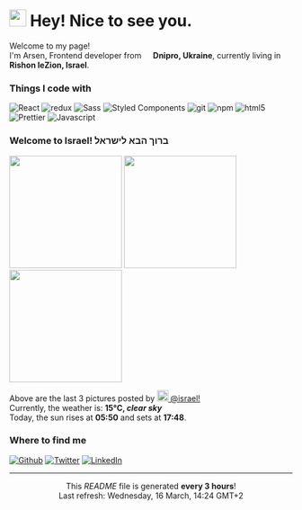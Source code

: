 <h1><img src="https://emojis.slackmojis.com/emojis/images/1531849430/4246/blob-sunglasses.gif?1531849430" width="30"/> Hey! Nice to see you.</h1>


<p>Welcome to my page! </br> I'm Arsen, Frontend developer from <img src="https://cdn-icons-png.flaticon.com/512/197/197572.png" width="13"/> <b>Dnipro, Ukraine</b>, currently living in <img src="https://cdn-icons-png.flaticon.com/512/197/197577.png" width="13"/> <b>Rishon leZion, Israel</b>. </p>
<h3>Things I code with</h3>
<p>
    <img alt="React" src="https://img.shields.io/badge/-React-45b8d8?style=flat-square&logo=react&logoColor=white" />
    <img alt="redux" src="https://img.shields.io/badge/-Redux-764ABC?style=flat-square&logo=redux&logoColor=white" />
    <img alt="Sass" src="https://img.shields.io/badge/-Sass-CC6699?style=flat-square&logo=sass&logoColor=white" />
    <img alt="Styled Components" src="https://img.shields.io/badge/-Styled_Components-db7092?style=flat-square&logo=styled-components&logoColor=white" />
    <img alt="git" src="https://img.shields.io/badge/-Git-F05032?style=flat-square&logo=git&logoColor=white" />
    <img alt="npm" src="https://img.shields.io/badge/-NPM-CB3837?style=flat-square&logo=npm&logoColor=white" />
    <img alt="html5" src="https://img.shields.io/badge/-HTML5-E34F26?style=flat-square&logo=html5&logoColor=white" />
    <img alt="Prettier" src="https://img.shields.io/badge/-Prettier-F7B93E?style=flat-square&logo=prettier&logoColor=white" />
    <img alt="Javascript" src="https://img.shields.io/badge/-Javascript-EDD531?style=flat-square&logo=javascript&logoColor=white" />
</p>
<h3>Welcome to Israel! ברוך הבא לישראל <img src="https://cdn-icons-png.flaticon.com/512/197/197577.png" width="13"/></h3>
<p><img width="200" src="https:&#x2F;&#x2F;cdn2.dumpor.com&#x2F;view?q&#x3D;%3D%3DwM4YmZidTPkl2cfNmbfZyN5UjN5MjM20TZvZSU1ElWFBXYVVnW5AXUNFWQrhkNXNlMB1SNhlVQ3QDN4ATQVBVYxUFS1MEUfRVQfBDM9g2bmQTL30jYjNmJBFUQBJ0ZNBDZmJUQ90GZlZSVnh0YXhDWBdXdFZFOnJmZ5VHW9MGav91Yu9lJyATM9QXYj91Yu9lJ0Vmbu4GZjJmZuEmbm5SMtEjdptmZu0WYydWY0Nnbp1Ddo91Yu9lJwgDMxgHM4ATMw9VNzU2XnBnatQ3ck1Dc0N3PnBnau42XyMjMwAjMzIzN5gTN0QzNyYTM08lM4gjMwUTO5IjMwcTOxEzXyQjM2UDN0ATMvUTMtUDO4IjLxUDdvY3L0Vmbu4GZjJmZuEmbm5SMtEjdptmZu0WYydWY0Nnbp9yL6MHc0RHa" /> <img width="200" src="https:&#x2F;&#x2F;cdn2.dumpor.com&#x2F;view?q&#x3D;%3D%3DwM4YmZidTPkl2cfNmbfZiQ3ATR3MjM20TZvZyZjZkYT1yNHlWaJRXVTFnUs1kMUNFOMFUNCFkMNBlVwRld11SV4gGNqFmUfRVQfBDM9g2bmQTL30jYjNmJBFUQBJ0ZNBDZmJUQ90GZlZCV3cmYllDWBNmWaNVVn9UbVpne9MGav91Yu9lJxETM9QXYj91Yu9lJ0Vmbu4GZjJmZuEmbm5SMtEjdptmZu0WYydWY0Nnbp1Ddo91Yu9lJwgDMxgHM4ATMz9VNzU2XnBnatQ3ck1Dc0N3PnBnau42X0cTN4QzNwYDO5MzMzYjMxczN281N0UTM3UDN5QzMxUDO1kzXyATMwIDM1ATMvUTMtUDO4IjLxUDdvY3L0Vmbu4GZjJmZuEmbm5SMtEjdptmZu0WYydWY0Nnbp9yL6MHc0RHa" /> <img width="200" src="https:&#x2F;&#x2F;cdn2.dumpor.com&#x2F;view?q&#x3D;%3D%3DwM4YmZidTPkl2cfNmbfZCM3UjM5MjM20TZvZyZEpWdU10Nt0Uea1SL0NESQJHbi9GWLBnT4cWY08FazoEbphkWilzQ65mNfRVQfBDM9g2bmQTL30jYjNmJBFUQBJ0ZNBDZmJUQ90GZlZSQkhVSh1CWBNHeh9WRfVVeHdGT9MGav91Yu9lJ3ATM9QXYj91Yu9lJ0Vmbu4GZjJmZuEmbm5SMtEjdptmZu0WYydWY0Nnbp1Ddo91Yu9lJ1MTZfdGcq1CdzRWPwR3c%2FcGcq5ibfVTN2IzN3cDNxgzNwkzM2YDM2IzX1kzNwYDO4ATNyMjM2ETNfNDO5IzN0QDNvUTMtUDO4IjLxUDdvY3L0Vmbu4GZjJmZuEmbm5SMtEjdptmZu0WYydWY0Nnbp9yL6MHc0RHa" /></p>
<p>Above are the last 3 pictures posted by <a href="https://www.instagram.com/israel/" target="_blank"><img src="https://upload.wikimedia.org/wikipedia/commons/thumb/e/e7/Instagram_logo_2016.svg/1024px-Instagram_logo_2016.svg.png" width="20"/> @israel!</a><br/>Currently, the weather is: <b> 15°C, <i>clear sky</i></b></br>Today, the sun rises at <b>05:50</b> and sets at <b>17:48</b>.</p>
<h3>Where to find me</h3>
<p><a href="https://github.com/Saladikhanov" target="_blank"><img alt="Github" src="https://img.shields.io/badge/GitHub-%2312100E.svg?&style=for-the-badge&logo=Github&logoColor=white" /></a> <a href="https://twitter.com/Jager_24" target="_blank"><img alt="Twitter" src="https://img.shields.io/badge/twitter-%231DA1F2.svg?&style=for-the-badge&logo=twitter&logoColor=white" /></a> <a href="https://www.linkedin.com/in/saladikhanov/" target="_blank"><img alt="LinkedIn" src="https://img.shields.io/badge/linkedin-%230077B5.svg?&style=for-the-badge&logo=linkedin&logoColor=white" /></a> 
</p>

------------
<p align="center">This <i>README</i> file is generated <b>every 3 hours</b>!</br>Last refresh: Wednesday, 16 March, 14:24 GMT+2

